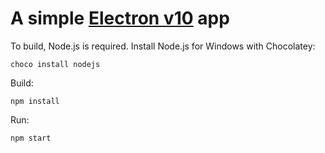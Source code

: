 # A simple [Electron v10](https://www.electronjs.org/releases/stable#10.1.0) app

To build, Node.js is required. Install Node.js for Windows with Chocolatey:

    choco install nodejs

Build:

    npm install

Run:

    npm start
